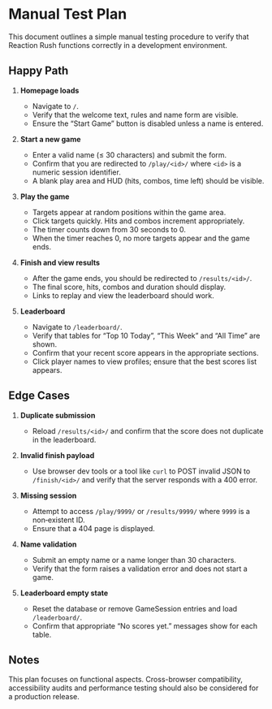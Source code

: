 # Manual Test Plan

This document outlines a simple manual testing procedure to verify that
Reaction Rush functions correctly in a development environment.

## Happy Path

1. **Homepage loads**
   - Navigate to `/`.
   - Verify that the welcome text, rules and name form are visible.
   - Ensure the “Start Game” button is disabled unless a name is entered.

2. **Start a new game**
   - Enter a valid name (≤ 30 characters) and submit the form.
   - Confirm that you are redirected to `/play/<id>/` where `<id>` is a
     numeric session identifier.
   - A blank play area and HUD (hits, combos, time left) should be visible.

3. **Play the game**
   - Targets appear at random positions within the game area.
   - Click targets quickly. Hits and combos increment appropriately.
   - The timer counts down from 30 seconds to 0.
   - When the timer reaches 0, no more targets appear and the game ends.

4. **Finish and view results**
   - After the game ends, you should be redirected to `/results/<id>/`.
   - The final score, hits, combos and duration should display.
   - Links to replay and view the leaderboard should work.

5. **Leaderboard**
   - Navigate to `/leaderboard/`.
   - Verify that tables for “Top 10 Today”, “This Week” and “All Time” are shown.
   - Confirm that your recent score appears in the appropriate sections.
   - Click player names to view profiles; ensure that the best scores list
     appears.

## Edge Cases

1. **Duplicate submission**
   - Reload `/results/<id>/` and confirm that the score does not duplicate in
     the leaderboard.

2. **Invalid finish payload**
   - Use browser dev tools or a tool like `curl` to POST invalid JSON to
     `/finish/<id>/` and verify that the server responds with a 400 error.

3. **Missing session**
   - Attempt to access `/play/9999/` or `/results/9999/` where `9999` is a non‑existent ID.
   - Ensure that a 404 page is displayed.

4. **Name validation**
   - Submit an empty name or a name longer than 30 characters.
   - Verify that the form raises a validation error and does not start a game.

5. **Leaderboard empty state**
   - Reset the database or remove GameSession entries and load `/leaderboard/`.
   - Confirm that appropriate “No scores yet.” messages show for each table.

## Notes

This plan focuses on functional aspects. Cross-browser compatibility,
accessibility audits and performance testing should also be considered for
a production release.